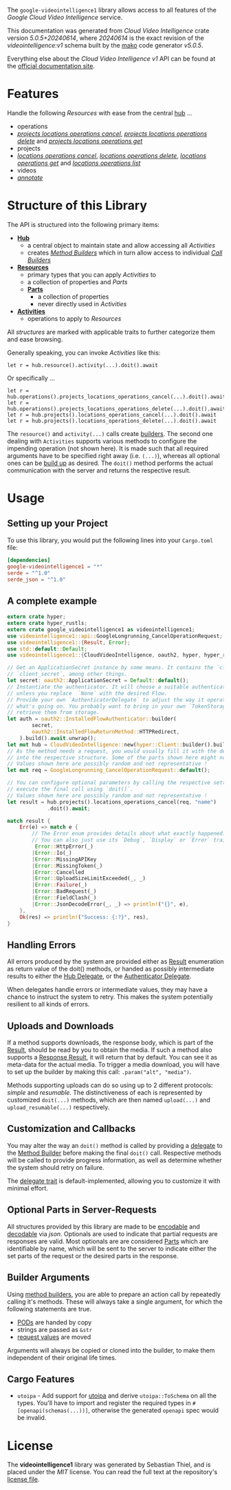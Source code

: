 <!---
DO NOT EDIT !
This file was generated automatically from 'src/generator/templates/api/README.md.mako'
DO NOT EDIT !
-->
The `google-videointelligence1` library allows access to all features of the *Google Cloud Video Intelligence* service.

This documentation was generated from *Cloud Video Intelligence* crate version *5.0.5+20240614*, where *20240614* is the exact revision of the *videointelligence:v1* schema built by the [mako](http://www.makotemplates.org/) code generator *v5.0.5*.

Everything else about the *Cloud Video Intelligence* *v1* API can be found at the
[official documentation site](https://cloud.google.com/video-intelligence/docs/).
# Features

Handle the following *Resources* with ease from the central [hub](https://docs.rs/google-videointelligence1/5.0.5+20240614/google_videointelligence1/CloudVideoIntelligence) ... 

* operations
 * [*projects locations operations cancel*](https://docs.rs/google-videointelligence1/5.0.5+20240614/google_videointelligence1/api::OperationProjectLocationOperationCancelCall), [*projects locations operations delete*](https://docs.rs/google-videointelligence1/5.0.5+20240614/google_videointelligence1/api::OperationProjectLocationOperationDeleteCall) and [*projects locations operations get*](https://docs.rs/google-videointelligence1/5.0.5+20240614/google_videointelligence1/api::OperationProjectLocationOperationGetCall)
* projects
 * [*locations operations cancel*](https://docs.rs/google-videointelligence1/5.0.5+20240614/google_videointelligence1/api::ProjectLocationOperationCancelCall), [*locations operations delete*](https://docs.rs/google-videointelligence1/5.0.5+20240614/google_videointelligence1/api::ProjectLocationOperationDeleteCall), [*locations operations get*](https://docs.rs/google-videointelligence1/5.0.5+20240614/google_videointelligence1/api::ProjectLocationOperationGetCall) and [*locations operations list*](https://docs.rs/google-videointelligence1/5.0.5+20240614/google_videointelligence1/api::ProjectLocationOperationListCall)
* videos
 * [*annotate*](https://docs.rs/google-videointelligence1/5.0.5+20240614/google_videointelligence1/api::VideoAnnotateCall)




# Structure of this Library

The API is structured into the following primary items:

* **[Hub](https://docs.rs/google-videointelligence1/5.0.5+20240614/google_videointelligence1/CloudVideoIntelligence)**
    * a central object to maintain state and allow accessing all *Activities*
    * creates [*Method Builders*](https://docs.rs/google-videointelligence1/5.0.5+20240614/google_videointelligence1/client::MethodsBuilder) which in turn
      allow access to individual [*Call Builders*](https://docs.rs/google-videointelligence1/5.0.5+20240614/google_videointelligence1/client::CallBuilder)
* **[Resources](https://docs.rs/google-videointelligence1/5.0.5+20240614/google_videointelligence1/client::Resource)**
    * primary types that you can apply *Activities* to
    * a collection of properties and *Parts*
    * **[Parts](https://docs.rs/google-videointelligence1/5.0.5+20240614/google_videointelligence1/client::Part)**
        * a collection of properties
        * never directly used in *Activities*
* **[Activities](https://docs.rs/google-videointelligence1/5.0.5+20240614/google_videointelligence1/client::CallBuilder)**
    * operations to apply to *Resources*

All *structures* are marked with applicable traits to further categorize them and ease browsing.

Generally speaking, you can invoke *Activities* like this:

```Rust,ignore
let r = hub.resource().activity(...).doit().await
```

Or specifically ...

```ignore
let r = hub.operations().projects_locations_operations_cancel(...).doit().await
let r = hub.operations().projects_locations_operations_delete(...).doit().await
let r = hub.projects().locations_operations_cancel(...).doit().await
let r = hub.projects().locations_operations_delete(...).doit().await
```

The `resource()` and `activity(...)` calls create [builders][builder-pattern]. The second one dealing with `Activities` 
supports various methods to configure the impending operation (not shown here). It is made such that all required arguments have to be 
specified right away (i.e. `(...)`), whereas all optional ones can be [build up][builder-pattern] as desired.
The `doit()` method performs the actual communication with the server and returns the respective result.

# Usage

## Setting up your Project

To use this library, you would put the following lines into your `Cargo.toml` file:

```toml
[dependencies]
google-videointelligence1 = "*"
serde = "^1.0"
serde_json = "^1.0"
```

## A complete example

```Rust
extern crate hyper;
extern crate hyper_rustls;
extern crate google_videointelligence1 as videointelligence1;
use videointelligence1::api::GoogleLongrunning_CancelOperationRequest;
use videointelligence1::{Result, Error};
use std::default::Default;
use videointelligence1::{CloudVideoIntelligence, oauth2, hyper, hyper_rustls, chrono, FieldMask};

// Get an ApplicationSecret instance by some means. It contains the `client_id` and 
// `client_secret`, among other things.
let secret: oauth2::ApplicationSecret = Default::default();
// Instantiate the authenticator. It will choose a suitable authentication flow for you, 
// unless you replace  `None` with the desired Flow.
// Provide your own `AuthenticatorDelegate` to adjust the way it operates and get feedback about 
// what's going on. You probably want to bring in your own `TokenStorage` to persist tokens and
// retrieve them from storage.
let auth = oauth2::InstalledFlowAuthenticator::builder(
        secret,
        oauth2::InstalledFlowReturnMethod::HTTPRedirect,
    ).build().await.unwrap();
let mut hub = CloudVideoIntelligence::new(hyper::Client::builder().build(hyper_rustls::HttpsConnectorBuilder::new().with_native_roots().unwrap().https_or_http().enable_http1().build()), auth);
// As the method needs a request, you would usually fill it with the desired information
// into the respective structure. Some of the parts shown here might not be applicable !
// Values shown here are possibly random and not representative !
let mut req = GoogleLongrunning_CancelOperationRequest::default();

// You can configure optional parameters by calling the respective setters at will, and
// execute the final call using `doit()`.
// Values shown here are possibly random and not representative !
let result = hub.projects().locations_operations_cancel(req, "name")
             .doit().await;

match result {
    Err(e) => match e {
        // The Error enum provides details about what exactly happened.
        // You can also just use its `Debug`, `Display` or `Error` traits
         Error::HttpError(_)
        |Error::Io(_)
        |Error::MissingAPIKey
        |Error::MissingToken(_)
        |Error::Cancelled
        |Error::UploadSizeLimitExceeded(_, _)
        |Error::Failure(_)
        |Error::BadRequest(_)
        |Error::FieldClash(_)
        |Error::JsonDecodeError(_, _) => println!("{}", e),
    },
    Ok(res) => println!("Success: {:?}", res),
}

```
## Handling Errors

All errors produced by the system are provided either as [Result](https://docs.rs/google-videointelligence1/5.0.5+20240614/google_videointelligence1/client::Result) enumeration as return value of
the doit() methods, or handed as possibly intermediate results to either the 
[Hub Delegate](https://docs.rs/google-videointelligence1/5.0.5+20240614/google_videointelligence1/client::Delegate), or the [Authenticator Delegate](https://docs.rs/yup-oauth2/*/yup_oauth2/trait.AuthenticatorDelegate.html).

When delegates handle errors or intermediate values, they may have a chance to instruct the system to retry. This 
makes the system potentially resilient to all kinds of errors.

## Uploads and Downloads
If a method supports downloads, the response body, which is part of the [Result](https://docs.rs/google-videointelligence1/5.0.5+20240614/google_videointelligence1/client::Result), should be
read by you to obtain the media.
If such a method also supports a [Response Result](https://docs.rs/google-videointelligence1/5.0.5+20240614/google_videointelligence1/client::ResponseResult), it will return that by default.
You can see it as meta-data for the actual media. To trigger a media download, you will have to set up the builder by making
this call: `.param("alt", "media")`.

Methods supporting uploads can do so using up to 2 different protocols: 
*simple* and *resumable*. The distinctiveness of each is represented by customized 
`doit(...)` methods, which are then named `upload(...)` and `upload_resumable(...)` respectively.

## Customization and Callbacks

You may alter the way an `doit()` method is called by providing a [delegate](https://docs.rs/google-videointelligence1/5.0.5+20240614/google_videointelligence1/client::Delegate) to the 
[Method Builder](https://docs.rs/google-videointelligence1/5.0.5+20240614/google_videointelligence1/client::CallBuilder) before making the final `doit()` call. 
Respective methods will be called to provide progress information, as well as determine whether the system should 
retry on failure.

The [delegate trait](https://docs.rs/google-videointelligence1/5.0.5+20240614/google_videointelligence1/client::Delegate) is default-implemented, allowing you to customize it with minimal effort.

## Optional Parts in Server-Requests

All structures provided by this library are made to be [encodable](https://docs.rs/google-videointelligence1/5.0.5+20240614/google_videointelligence1/client::RequestValue) and 
[decodable](https://docs.rs/google-videointelligence1/5.0.5+20240614/google_videointelligence1/client::ResponseResult) via *json*. Optionals are used to indicate that partial requests are responses 
are valid.
Most optionals are are considered [Parts](https://docs.rs/google-videointelligence1/5.0.5+20240614/google_videointelligence1/client::Part) which are identifiable by name, which will be sent to 
the server to indicate either the set parts of the request or the desired parts in the response.

## Builder Arguments

Using [method builders](https://docs.rs/google-videointelligence1/5.0.5+20240614/google_videointelligence1/client::CallBuilder), you are able to prepare an action call by repeatedly calling it's methods.
These will always take a single argument, for which the following statements are true.

* [PODs][wiki-pod] are handed by copy
* strings are passed as `&str`
* [request values](https://docs.rs/google-videointelligence1/5.0.5+20240614/google_videointelligence1/client::RequestValue) are moved

Arguments will always be copied or cloned into the builder, to make them independent of their original life times.

[wiki-pod]: http://en.wikipedia.org/wiki/Plain_old_data_structure
[builder-pattern]: http://en.wikipedia.org/wiki/Builder_pattern
[google-go-api]: https://github.com/google/google-api-go-client

## Cargo Features

* `utoipa` - Add support for [utoipa](https://crates.io/crates/utoipa) and derive `utoipa::ToSchema` on all
the types. You'll have to import and register the required types in `#[openapi(schemas(...))]`, otherwise the
generated `openapi` spec would be invalid.


# License
The **videointelligence1** library was generated by Sebastian Thiel, and is placed 
under the *MIT* license.
You can read the full text at the repository's [license file][repo-license].

[repo-license]: https://github.com/Byron/google-apis-rsblob/main/LICENSE.md

